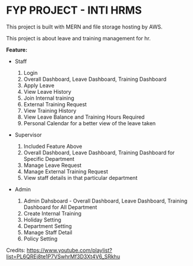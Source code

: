 # FYP PROJECT - INTI HRMS
This project is built with MERN and file storage hosting by AWS.

This project is about leave and training management for hr.

**Feature:**
- Staff
  1. Login
  2. Overall Dashboard, Leave Dashboard, Training Dashboard
  3. Apply Leave
  4. View Leave History
  5. Join Internal training
  6. External Training Request
  7. View Training History
  8. View Leave Balance and Training Hours Required
  9. Personal Calendar for a better view of the leave taken

- Supervisor
  1. Included Feature Above
  2. Overall Dashboard, Leave Dashboard, Training Dashboard for Specific Department 
  3. Manage Leave Request
  4. Manage External Training Request
  5. View staff details in that particular department
 
- Admin
  1. Admin Dahsboard - Overall Dashboard, Leave Dashboard, Training Dashboard for All Department 
  2. Create Internal Training
  3. Holiday Setting
  4. Department Setting
  5. Manage Staff Detail
  6. Policy Setting





Credits:
https://www.youtube.com/playlist?list=PL6QREj8te1P7VSwhrMf3D3Xt4V6_SRkhu
